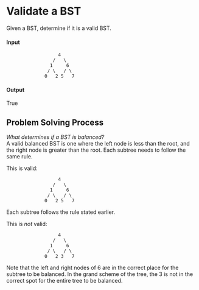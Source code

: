 # Validate a BST
Given a BST, determine if it is a valid BST.

#### Input
```
                   4
                 /   \
                1     6
               / \   / \
              0   2 5   7
```

#### Output
True

## Problem Solving Process
_What determines if a BST is balanced?_  
A valid balanced BST is one where the left node is less than the root, 
and the right node is greater than the root.  Each subtree needs to 
follow the same rule.  

This is valid:  
```
                   4
                 /   \
                1     6
               / \   / \
              0   2 5   7
```
Each subtree follows the rule stated earlier.

This is _not_ valid:  

```
                   4
                 /   \
                1     6
               / \   / \
              0   2 3   7
```
Note that the left and right nodes of 6 are in the correct place for the 
subtree to be balanced.  In the grand scheme of the tree, the 3 is not in 
the correct spot for the entire tree to be balanced.
